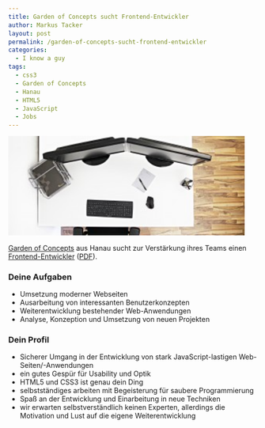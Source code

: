 ```yaml
---
title: Garden of Concepts sucht Frontend-Entwickler
author: Markus Tacker
layout: post
permalink: /garden-of-concepts-sucht-frontend-entwickler
categories:
  - I know a guy
tags:
  - css3
  - Garden of Concepts
  - Hanau
  - HTML5
  - JavaScript
  - Jobs
---
```

[<img src="/uploads/2012/09/jobs-300x126.jpg" width="478" alt="Garden of Concepts - Jobs" />][1]

[Garden of Concepts][2] aus Hanau sucht zur Verstärkung ihres Teams einen [Frontend-Entwickler][1] ([PDF][3]).

### Deine Aufgaben

*   Umsetzung moderner Webseiten
*   Ausarbeitung von interessanten Benutzerkonzepten
*   Weiterentwicklung bestehender Web-Anwendungen
*   Analyse, Konzeption und Umsetzung von neuen Projekten

### Dein Profil

*   Sicherer Umgang in der Entwicklung von stark JavaScript-lastigen Web-Seiten/-Anwendungen
*   ein gutes Gespür für Usability und Optik
*   HTML5 und CSS3 ist genau dein Ding
*   selbstständiges arbeiten mit Begeisterung für saubere Programmierung
*   Spaß an der Entwicklung und Einarbeitung in neue Techniken
*   wir erwarten selbstverständlich keinen Experten, allerdings die Motivation und Lust auf die eigene Weiterentwicklung

 [1]: http://www.gardenofconcepts.com/#jobs
 [2]: http://www.gardenofconcepts.com/
 [3]: http://www.gardenofconcepts.com/files/GOC_FrontendEntwicklerIn.pdf

